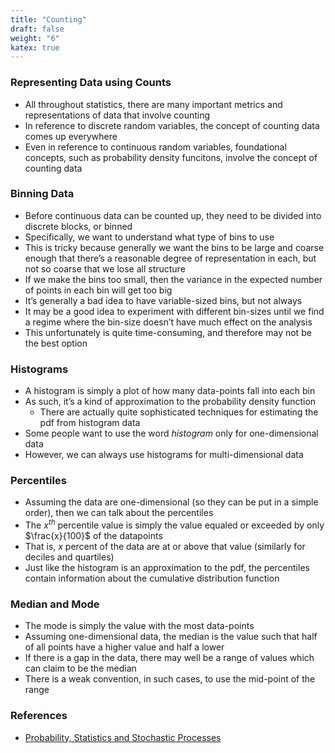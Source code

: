 ```yaml
---
title: "Counting"
draft: false
weight: "6"
katex: true
---
```


### Representing Data using Counts
- All throughout statistics, there are many important metrics and representations of data that involve counting
- In reference to discrete random variables, the concept of counting data comes up everywhere
- Even in reference to continuous random variables, foundational concepts, such as probability density funcitons, involve the concept of counting data

### Binning Data
- Before continuous data can be counted up, they need to be divided into discrete
blocks, or binned
- Specifically, we want to understand what type of bins to use
- This is tricky because generally we want the bins to be large and coarse enough that there’s a reasonable degree of representation in each, but not so coarse that we lose all structure
- If we make the bins too small, then the variance in the expected number of points in each bin will get too big
- It’s generally a bad idea to have variable-sized bins, but not always
- It may be a good idea to experiment with different bin-sizes until we find
a regime where the bin-size doesn’t have much effect on the analysis
- This unfortunately is quite time-consuming, and therefore may not be the best option

### Histograms
- A histogram is simply a plot of how many data-points fall into each bin
- As such, it’s a kind of approximation to the probability density function
	- There are actually quite sophisticated techniques for estimating the pdf from histogram data
- Some people want to use the word *histogram* only for one-dimensional
data
- However, we can always use histograms for multi-dimensional data

### Percentiles
- Assuming the data are one-dimensional (so they can be put in a simple order),
then we can talk about the percentiles
- The $x^{th}$ percentile value is simply the value equaled or exceeded by only $\frac{x}{100}$ of the datapoints
- That is, $x$ percent of the data are at or above that value (similarly for deciles and quartiles)
- Just like the histogram is an approximation to the pdf, the percentiles contain information about the cumulative distribution function

### Median and Mode
- The mode is simply the value with the most data-points
- Assuming one-dimensional data, the median is the value such that half
of all points have a higher value and half a lower
- If there is a gap in the data, there may well be a range of values which can claim to be the median
- There is a weak convention, in such cases, to use the mid-point of the range

### References
- [Probability, Statistics and Stochastic Processes](http://bactra.org/prob-notes/srl.pdf)

